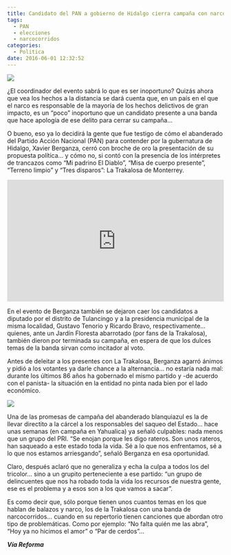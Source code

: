 ```yaml
---
title: Candidato del PAN a gobierno de Hidalgo cierra campaña con narcocorridos
tags:
  - PAN
  - elecciones
  - narcocorridos
categories:
  - Politica
date: 2016-06-01 12:32:52
---
```

![](https://res.cloudinary.com/pidmx/image/upload/v1464802415/trakalosa-860x464_ilr7cs.jpg)

¿El coordinador del evento sabrá lo que es ser inoportuno? Quizás ahora que vea los hechos a la distancia se dará cuenta que, en un país en el que el narco es responsable de la mayoría de los hechos delictivos de gran impacto, es un “poco” inoportuno que un candidato presente a una banda que hace apología de ese delito para cerrar su campaña…

O bueno, eso ya lo decidirá la gente que fue testigo de cómo el abanderado del Partido Acción Nacional (PAN) para contender por la gubernatura de Hidalgo, Xavier Berganza, cerró con broche de oro la presentación de su propuesta política… y cómo no, si contó con la presencia de los intérpretes de trancazos como “Mi padrino El Diablo”, “Misa de cuerpo presente”, “Terreno limpio” y “Tres disparos”: La Trakalosa de Monterrey.

<style>.embed-container { position: relative; padding-bottom: 56.25%; height: 0; overflow: hidden; max-width: 100%; } .embed-container iframe, .embed-container object, .embed-container embed { position: absolute; top: 0; left: 0; width: 100%; height: 100%; }</style><div class='embed-container'><iframe src='https://www.youtube.com/embed//8xy8VPsStvs' frameborder='0' allowfullscreen></iframe></div>

En el evento de Berganza también se dejaron caer los candidatos a diputado por el distrito de Tulancingo y a la presidencia municipal de la misma localidad, Gustavo Tenorio y Ricardo Bravo, respectivamente… quienes, ante un Jardín Floresta abarrotado (por fans de la Trakalosa), también dieron por terminada su campaña, en espera de que los dulces temas de la banda sirvan como incitador al voto.

Antes de deleitar a los presentes con La Trakalosa, Berganza agarró ánimos y pidió a los votantes ya darle chance a la alternancia… no estaría nada mal: durante los últimos 86 años ha gobernado el mismo partido y -de acuerdo con el panista- la situación en la entidad no pinta nada bien por el lado económico.

![](https://res.cloudinary.com/pidmx/image/upload/v1464802425/trakalosa1_wmewlj.jpg)

Una de las promesas de campaña del abanderado blanquiazul es la de llevar directito a la cárcel a los responsables del saqueo del Estado… hace unas semanas (en campaña en Yahualica) ya señaló culpables: nada menos que un grupo del PRI. “Se enojan porque les digo rateros. Son unos rateros, han saqueado a este estado toda la vida. Sé a lo que nos enfrentamos, sé a lo que nos estamos arriesgando”, señaló Berganza en esa oportunidad.

Claro, después aclaró que no generaliza y echa la culpa a todos los del tricolor… sino a un grupito perteneciente a ese partido: “un grupo de delincuentes que nos ha robado toda la vida los recursos de nuestra gente, ese es el problema y a esos son a los que vamos a sacar”.

Es como decir que, sólo porque tienen unos cuantos temas en los que hablan de balazos y narco, los de la Trakalosa con una banda de narcocorridos… cuando en su repertorio tienen canciones que abordan otro tipo de problemáticas. Como por ejemplo: “No falta quién me las abra”, “Hoy ya no hicimos el amor” o “Par de cerdos”…

***Vía Reforma***
